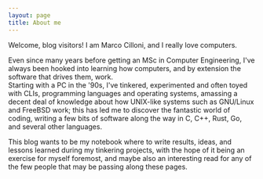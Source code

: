 ```yaml
---
layout: page
title: About me
---
```


Welcome, blog visitors! I am Marco Cilloni, and I really love computers.

Even since many years before getting an MSc in Computer Engineering, I've always been hooked into learning how computers, and by extension the software that drives them, work.\
Starting with a PC in the '90s, I've tinkered, experimented and often toyed with CLIs, programming languages and operating systems, amassing a decent deal of knowledge about how UNIX-like systems such as GNU/Linux and FreeBSD work; this has led me to discover the fantastic world of coding, writing a few bits of software along the way in C, C++, Rust, Go, and several other languages.

This blog wants to be my notebook where to write results, ideas, and lessons learned during my tinkering projects, with the hope of it being an exercise for myself foremost, and maybe also an interesting read for any of the few people that may be passing along these pages. 
